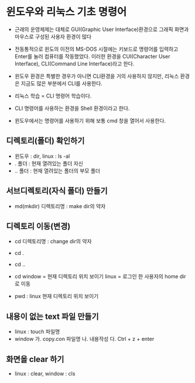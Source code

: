 # 윈도우와 리눅스 기초 명령어
* 근래의 운영체제는 대체로 GUI(Graphic User Interface)환경으로 그래픽 화면과 마우스로 구성된 사용자 환경이 많다
* 전동통적으로 윈도의 이전의 MS-DOS 시절에는 키보드로 명령어를 입력하고 Enter를 눌러 컴퓨터를 작동했었다. 이러한 환경을 CUI(Character User Interface), CLI(Command Line Interface)라고 한다.

* 윈도우 환경은 특별한 경우가 아니면 CLI환경을 거의 사용하지 않지만, 리눅스 환경은 지금도 많은 부분에서 CLI를 사용한다.

* 리눅스 학습 = CLI 명령어 학습이다.

* CLI 명령어를 사용하는 환경을 Shell 환경이라고 한다.
* 윈도우에서는 명령어를 사용하기 위해 보통 cmd 창을 열어서 사용한다.


## 디렉토리(폴더) 확인하기
* 윈도우 : dir, linux : ls -al
* . 폴더 : 현재 열려있는 폴더 자신
* .. 폴더 : 현재 열려있는 폴더의 부모 폴더

## 서브디렉토리(자식 폴더) 만들기
* md(mkdir) 디렉토리명 : make dir의 약자

## 디렉토리 이동(변경)
* cd 디렉토리명 : change dir의 약자

* cd . 
* cd ..

* cd 
    window = 현재 디렉토리 위치 보이기
    linux = 로그인 한 사용자의 home dir로 이동 

* pwd : linux 현재 디렉토리 위치 보이기   

## 내용이 없는 text 파일 만들기
* linux : touch 파일명
* window
    가. copy.con 파일명
    나. 내용작성
    다. Ctrl + z + enter

## 화면을 clear 하기
* linux : clear, window : cls
